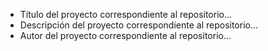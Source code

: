 - Título del proyecto correspondiente al repositorio...
- Descripción del proyecto correspondiente al repositorio...
- Autor del proyecto correspondiente al repositorio...
